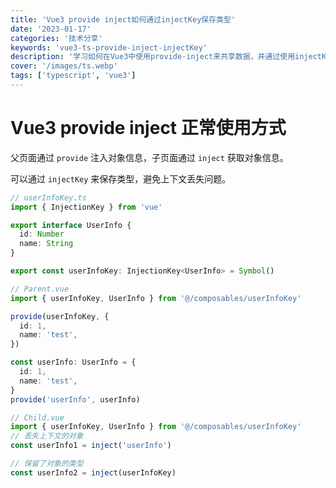 ```yaml
---
title: 'Vue3 provide inject如何通过injectKey保存类型'
date: '2023-01-17'
categories: '技术分享'
keywords: 'vue3-ts-provide-inject-injectKey'
description: '学习如何在Vue3中使用provide-inject来共享数据，并通过使用injectKey来保存类型，避免上下文丢失问题。'
cover: '/images/ts.webp'
tags: ['typescript', 'vue3']
---
```


# Vue3 provide inject 正常使用方式

父页面通过 `provide` 注入对象信息，子页面通过 `inject` 获取对象信息。

可以通过 `injectKey` 来保存类型，避免上下文丢失问题。

```ts
// userInfoKey.ts
import { InjectionKey } from 'vue'

export interface UserInfo {
  id: Number
  name: String
}

export const userInfoKey: InjectionKey<UserInfo> = Symbol()
```

```ts
// Parent.vue
import { userInfoKey, UserInfo } from '@/composables/userInfoKey'

provide(userInfoKey, {
  id: 1,
  name: 'test',
})

const userInfo: UserInfo = {
  id: 1,
  name: 'test',
}
provide('userInfo', userInfo)
```

```ts
// Child.vue
import { userInfoKey, UserInfo } from '@/composables/userInfoKey'
// 丢失上下文的对象
const userInfo1 = inject('userInfo')

// 保留了对象的类型
const userInfo2 = inject(userInfoKey)
```
